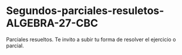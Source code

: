 # Segundos-parciales-resuletos-ALGEBRA-27-CBC
Parciales resueltos. Te invito a subir tu forma de resolver el ejercicio o parcial.
